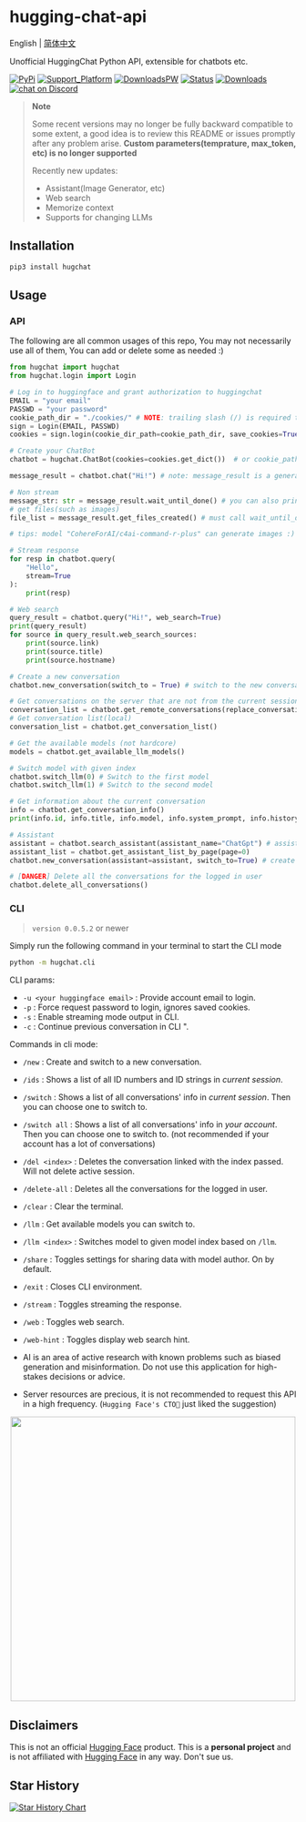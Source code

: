 # hugging-chat-api

English | [简体中文](README_cn.md)

Unofficial HuggingChat Python API, extensible for chatbots etc.

[![PyPi](https://img.shields.io/pypi/v/hugchat.svg?logo=pypi&logoColor=white)](https://pypi.python.org/pypi/hugchat)
[![Support_Platform](https://img.shields.io/badge/3.6+-%234ea94b.svg?logo=python&logoColor=white)](https://pypi.python.org/pypi/hugchat)
[![DownloadsPW](https://img.shields.io/pypi/dw/hugchat?logo=download&logoColor=white)](https://pypi.python.org/pypi/hugchat)
[![Status](https://img.shields.io/badge/status-operational-%234ea94b.svg?logo=ok&logoColor=white)](https://pypi.python.org/pypi/hugchat)
[![Downloads](https://static.pepy.tech/badge/hugchat?logo=download&logoColor=white)](https://www.pepy.tech/projects/hugchat)
<a href="https://discord.gg/gq8kvUPe" target="_blank">
        <img src="https://img.shields.io/discord/1248603579527331860?logo=discord&labelColor=%20%235462eb&logoColor=%20%23f5f5f5&color=%20%235462eb"
            alt="chat on Discord"></a>

> **Note**
>
> Some recent versions may no longer be fully backward compatible to some extent, a good idea is to review this README or issues promptly after any problem arise.
> **Custom parameters(temprature, max_token, etc) is no longer supported**
> 
> Recently new updates:
> - Assistant(Image Generator, etc)
> - Web search
> - Memorize context
> - Supports for changing LLMs

## Installation
```bash
pip3 install hugchat
```



## Usage

### API

The following are all common usages of this repo, You may not necessarily use all of them, You can add or delete some as needed :)

```py
from hugchat import hugchat
from hugchat.login import Login

# Log in to huggingface and grant authorization to huggingchat
EMAIL = "your email"
PASSWD = "your password"
cookie_path_dir = "./cookies/" # NOTE: trailing slash (/) is required to avoid errors
sign = Login(EMAIL, PASSWD)
cookies = sign.login(cookie_dir_path=cookie_path_dir, save_cookies=True)

# Create your ChatBot
chatbot = hugchat.ChatBot(cookies=cookies.get_dict())  # or cookie_path="usercookies/<email>.json"

message_result = chatbot.chat("Hi!") # note: message_result is a generator, the method will return immediately.

# Non stream
message_str: str = message_result.wait_until_done() # you can also print(message_result) directly. 
# get files(such as images)
file_list = message_result.get_files_created() # must call wait_until_done() first!

# tips: model "CohereForAI/c4ai-command-r-plus" can generate images :)

# Stream response
for resp in chatbot.query(
    "Hello",
    stream=True
):
    print(resp)

# Web search
query_result = chatbot.query("Hi!", web_search=True)
print(query_result)
for source in query_result.web_search_sources:
    print(source.link)
    print(source.title)
    print(source.hostname)

# Create a new conversation
chatbot.new_conversation(switch_to = True) # switch to the new conversation

# Get conversations on the server that are not from the current session (all your conversations in huggingchat)
conversation_list = chatbot.get_remote_conversations(replace_conversation_list=True)
# Get conversation list(local)
conversation_list = chatbot.get_conversation_list()

# Get the available models (not hardcore)
models = chatbot.get_available_llm_models()

# Switch model with given index
chatbot.switch_llm(0) # Switch to the first model
chatbot.switch_llm(1) # Switch to the second model

# Get information about the current conversation
info = chatbot.get_conversation_info()
print(info.id, info.title, info.model, info.system_prompt, info.history)

# Assistant
assistant = chatbot.search_assistant(assistant_name="ChatGpt") # assistant name list in https://huggingface.co/chat/assistants
assistant_list = chatbot.get_assistant_list_by_page(page=0)
chatbot.new_conversation(assistant=assistant, switch_to=True) # create a new conversation with assistant

# [DANGER] Delete all the conversations for the logged in user
chatbot.delete_all_conversations()
```

### CLI

> `version 0.0.5.2` or newer

Simply run the following command in your terminal to start the CLI mode

```bash
python -m hugchat.cli
```

CLI params:

- `-u <your huggingface email>` : Provide account email to login.
- `-p` : Force request password to login, ignores saved cookies.
- `-s` : Enable streaming mode output in CLI.
- `-c` : Continue previous conversation in CLI ".

Commands in cli mode:

- `/new` : Create and switch to a new conversation.
- `/ids` : Shows a list of all ID numbers and ID strings in *current session*.
- `/switch` : Shows a list of all conversations' info in *current session*. Then you can choose one to switch to.
- `/switch all` : Shows a list of all conversations' info in *your account*. Then you can choose one to switch to. (not recommended if your account has a lot of conversations)
- `/del <index>` : Deletes the conversation linked with the index passed. Will not delete active session.
- `/delete-all` : Deletes all the conversations for the logged in user.
- `/clear` : Clear the terminal.
- `/llm` : Get available models you can switch to.
- `/llm <index>` : Switches model to given model index based on `/llm`.
- `/share` : Toggles settings for sharing data with model author. On by default.
- `/exit` : Closes CLI environment.
- `/stream` : Toggles streaming the response.
- `/web` : Toggles web search.
- `/web-hint` : Toggles display web search hint.

- AI is an area of active research with known problems such as biased generation and misinformation. Do not use this application for high-stakes decisions or advice.
- Server resources are precious, it is not recommended to request this API in a high frequency.
(`Hugging Face's CTO🤗` just liked the suggestion)
<div align="center"><img width=500 src="https://github.com/Soulter/hugging-chat-api/assets/37870767/06e64501-02fb-4d4a-ab6f-cf18d8638ace"></img></div>


## Disclaimers

This is not an official [Hugging Face](https://huggingface.co/) product. This is a **personal project** and is not affiliated with [Hugging Face](https://huggingface.co/) in any way. Don't sue us.

## Star History

[![Star History Chart](https://api.star-history.com/svg?repos=Soulter/hugging-chat-api&type=Date)](https://star-history.com/#Soulter/hugging-chat-api&Date)
